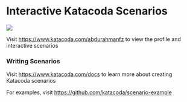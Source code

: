 # Interactive Katacoda Scenarios

[![](http://shields.katacoda.com/katacoda/abdurahmanfz/count.svg)](https://www.katacoda.com/abdurahmanfz "Get your profile on Katacoda.com")

Visit https://www.katacoda.com/abdurahmanfz to view the profile and interactive scenarios

### Writing Scenarios
Visit https://www.katacoda.com/docs to learn more about creating Katacoda scenarios

For examples, visit https://github.com/katacoda/scenario-example

